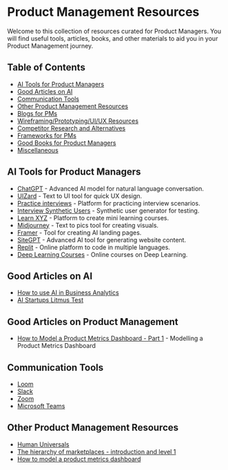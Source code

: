 # Product Management Resources 

Welcome to this collection of resources curated for Product Managers. You will find useful tools, articles, books, and other materials to aid you in your Product Management journey.

## Table of Contents
- [AI Tools for Product Managers](#ai-tools-for-product-managers)
- [Good Articles on AI](#good-articles-on-ai)
- [Communication Tools](#communication-tools)
- [Other Product Management Resources](#other-product-management-resources)
- [Blogs for PMs](#blogs-for-pms)
- [Wireframing/Prototyping/UI/UX Resources](#wireframing-prototyping-ui-ux-resources)
- [Competitor Research and Alternatives](#competitor-research-and-alternatives)
- [Frameworks for PMs](#frameworks-for-pms)
- [Good Books for Product Managers](#good-books-for-product-managers)
- [Miscellaneous](#miscellaneous)

## AI Tools for Product Managers
* [ChatGPT](https://chat.openai.com/) - Advanced AI model for natural language conversation.
* [UIZard](https://app.uizard.io/) - Text to UI tool for quick UX design.
* [Practice interviews](https://interviewsby.ai/) - Platform for practicing interview scenarios.
* [Interview Synthetic Users](https://app.syntheticusers.com/) - Synthetic user generator for testing.
* [Learn XYZ](https://www.learn.xyz/) - Platform to create mini learning courses.
* [Midjourney](https://www.midjourney.com/app/) - Text to pics tool for creating visuals.
* [Framer](https://www.framer.com/) - Tool for creating AI landing pages.
* [SiteGPT](https://sitegpt.ai/) - Advanced AI tool for generating website content.
* [Replit](https://replit.com/) - Online platform to code in multiple languages.
* [Deep Learning Courses](https://learn.deeplearning.ai/) - Online courses on Deep Learning.

## Good Articles on AI
* [How to use AI in Business Analytics](https://ai4bi.beehiiv.com/p/ai-business-analytics)
* [AI Startups Litmus Test](https://www.nfx.com/post/ai-startup-litmus-test)

## Good Articles on Product Management
* [How to Model a Product Metrics Dashboard - Part 1](https://aatir.substack.com/p/how-to-model-a-product-metrics-dashboard) - Modelling a Product Metrics Dashboard

## Communication Tools
* [Loom](https://www.loom.com/)
* [Slack](https://slack.com/)
* [Zoom](https://zoom.us/)
* [Microsoft Teams](https://www.microsoft.com/en-ww/microsoft-teams/group-chat-software)

## Other Product Management Resources
* [Human Universals](https://en.wikipedia.org/wiki/Human_Universals)
* [The hierarchy of marketplaces - introduction and level 1](https://sarahtavel.medium.com/the-hierarchy-of-marketplaces-introduction-and-level-1-983995aa218e)
* [How to model a product metrics dashboard](https://aatir.substack.com/p/how-to-model-a-product-metrics-dashboard)



